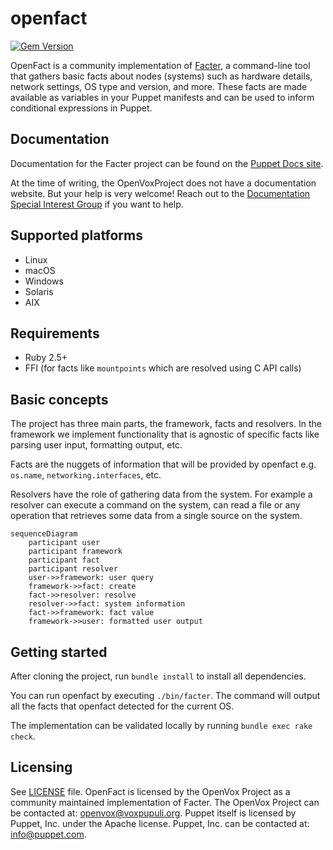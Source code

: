 # openfact

[![Gem Version](https://badge.fury.io/rb/openfact.svg)](https://badge.fury.io/rb/openfact)

OpenFact is a community implementation of [Facter](https://github.com/puppetlabs/facter/), a command-line tool that gathers basic facts about nodes (systems)
such as hardware details, network settings, OS type and version, and more.
These facts are made available as variables in your Puppet manifests and can be
used to inform conditional expressions in Puppet.

## Documentation

Documentation for the Facter project can be found on the [Puppet Docs
site](https://puppet.com/docs/puppet/latest/facter.html).

At the time of writing, the OpenVoxProject does not have a documentation website.
But your help is very welcome!
Reach out to the [Documentation Special Interest Group](https://github.com/voxpupuli/community-triage/wiki/SIG.Documentation) if you want to help.

## Supported platforms
* Linux
* macOS
* Windows
* Solaris
* AIX

## Requirements
* Ruby 2.5+
* FFI (for facts like `mountpoints` which are resolved using C API calls)

## Basic concepts
The project has three main parts, the framework, facts and resolvers.
In the framework we implement functionality that is agnostic of specific facts like parsing user input, formatting output, etc.

Facts are the nuggets of information that will be provided by openfact e.g. `os.name`, `networking.interfaces`, etc.

Resolvers have the role of gathering data from the system.
For example a resolver can execute a command on the system, can read a file or any operation that retrieves some data from a single source on the system.

```mermaid
sequenceDiagram
    participant user
    participant framework
    participant fact
    participant resolver
    user->>framework: user query
    framework->>fact: create
    fact->>resolver: resolve
    resolver->>fact: system information
    fact->>framework: fact value
    framework->>user: formatted user output
````

## Getting started
After cloning the project, run `bundle install` to install all dependencies.

You can run openfact by executing `./bin/facter`.
The command will output all the facts that openfact detected for the current OS.

The implementation can be validated locally by running `bundle exec rake check`.

## Licensing
See [LICENSE](LICENSE) file. OpenFact is licensed by the OpenVox Project as a community maintained implementation of Facter. The OpenVox Project can be contacted at: openvox@voxpupuli.org. Puppet itself is licensed by Puppet, Inc. under the Apache license. Puppet, Inc. can be contacted at: info@puppet.com.
